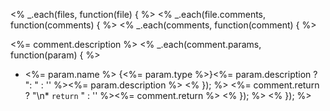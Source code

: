 <% _.each(files, function(file) { %> <% _.each(file.comments, function(comments) { %>
<% _.each(comments, function(comment) { %>


<%= comment.description %>
<% _.each(comment.params, function(param) { %>
* <%= param.name %> {<%= param.type %>}<%= param.description ? ": " : '' %><%= param.description %> <% }); %> <%= comment.return ? "\n* `return` " : '' %><%= comment.return %> <% }); %>
<% }); %>